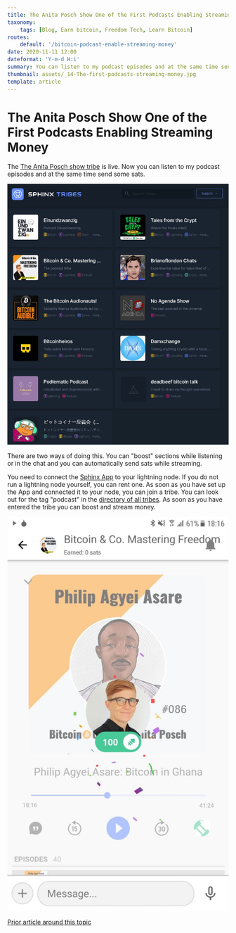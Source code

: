 ```yaml
---
title: The Anita Posch Show One of the First Podcasts Enabling Streaming Money
taxonomy:
    tags: [Blog, Earn bitcoin, Freedom Tech, Learn Bitcoin]
routes:
    default: '/bitcoin-podcast-enable-streaming-money'
date: 2020-11-11 12:00
dateformat: 'Y-m-d H:i'
summary: You can listen to my podcast episodes and at the same time send some sats to show your appreciation.
thumbnail: assets/_14-The-first-podcasts-streaming-money.jpg
template: article
---
```



# The Anita Posch Show One of the First Podcasts Enabling Streaming Money

The <a href="https://tribes.sphinx.chat/" target="_blank" rel="noopener noreferrer">The Anita Posch show tribe</a> is live. Now you can listen to my podcast episodes and at the same time send some sats.

![Paying bitcoin while listening](assets/_14-The-first-podcasts-streaming-money.jpg)

There are two ways of doing this. You can "boost" sections while listening or in the chat and you can automatically send sats while streaming.

You need to connect the <a href="https://sphinx.chat/" target="_blank" rel="noopener noreferrer">Sphinx App</a> to your lightning node. If you do not run a lightning node yourself, you can rent one. As soon as you have set up the App and connected it to your node, you can join a tribe. You can look out for the tag "podcast" in the <a href="https://tribes.sphinx.chat/" target="_blank" rel="noopener noreferrer">directory of all tribes</a>. As soon as you have entered the tribe you can boost and stream money.

![Sphinx chat app](assets/_14-Sphinx-chat-podcast.jpg)

[Prior article around this topic](https://anitaposch.com/streaming-money-podcast-player/)